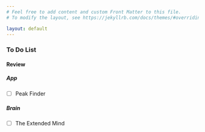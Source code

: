 ```yaml
---
# Feel free to add content and custom Front Matter to this file.
# To modify the layout, see https://jekyllrb.com/docs/themes/#overriding-theme-defaults

layout: default
---
```

### To Do List

#### Review
##### App
- [ ] Peak Finder
##### Brain
- [ ] The Extended Mind
